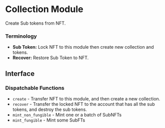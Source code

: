 # Collection Module

Create Sub tokens from NFT.

### Terminology

* **Sub Token:** Lock NFT to this module then create new collection and tokens.
* **Recover:** Restore Sub Token to NFT.

## Interface

### Dispatchable Functions

* `create` - Transfer NFT to this module, and then create a new collection.
* `recover` - Transfer the locked NFT to the account that has all the sub tokens, and destroy the sub tokens.
* `mint_non_fungible` -  Mint one or a batch of SubNFTs 
* `mint_fungible` - Mint some SubFTs

[`Call`]: ./enum.Call.html
[`Config`]: ./trait.Config.html
